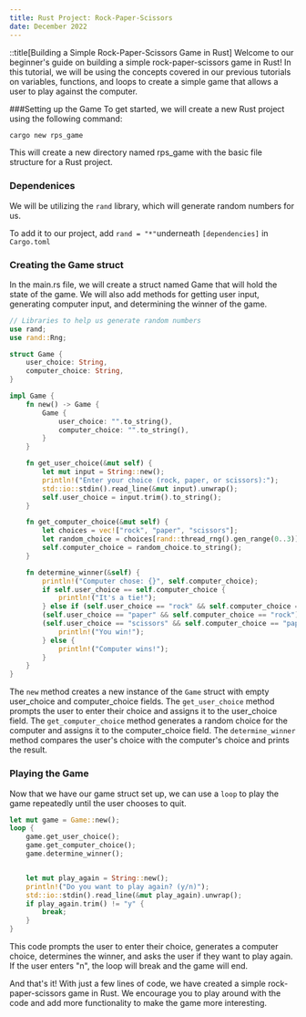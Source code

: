 ```yaml
---
title: Rust Project: Rock-Paper-Scissors
date: December 2022
---
```


::title[Building a Simple Rock-Paper-Scissors Game in Rust]
Welcome to our beginner's guide on building a simple rock-paper-scissors game in Rust! In this tutorial, we will be using the concepts covered in our previous tutorials on variables, functions, and loops to create a simple game that allows a user to play against the computer.

###Setting up the Game
To get started, we will create a new Rust project using the following command:

```sh
cargo new rps_game
```
This will create a new directory named rps_game with the basic file structure for a Rust project.

### Dependenices

We will be utilizing the `rand` library, which will generate random numbers for us.

To add it to our project, add `rand = "*"`underneath `[dependencies]` in `Cargo.toml`

### Creating the Game struct
In the main.rs file, we will create a struct named Game that will hold the state of the game. We will also add methods for getting user input, generating computer input, and determining the winner of the game.

```rust
// Libraries to help us generate random numbers
use rand;
use rand::Rng;

struct Game {
    user_choice: String,
    computer_choice: String,
}

impl Game {
    fn new() -> Game {
        Game {
            user_choice: "".to_string(),
            computer_choice: "".to_string(),
        }
    }

    fn get_user_choice(&mut self) {
        let mut input = String::new();
        println!("Enter your choice (rock, paper, or scissors):");
        std::io::stdin().read_line(&mut input).unwrap();
        self.user_choice = input.trim().to_string();
    }

    fn get_computer_choice(&mut self) {
        let choices = vec!["rock", "paper", "scissors"];
        let random_choice = choices[rand::thread_rng().gen_range(0..3)];
        self.computer_choice = random_choice.to_string();
    }

    fn determine_winner(&self) {
        println!("Computer chose: {}", self.computer_choice);
        if self.user_choice == self.computer_choice {
            println!("It's a tie!");
        } else if (self.user_choice == "rock" && self.computer_choice == "scissors") ||
        (self.user_choice == "paper" && self.computer_choice == "rock") ||
        (self.user_choice == "scissors" && self.computer_choice == "paper") {
            println!("You win!");
        } else {
            println!("Computer wins!");
        }
    }
}
```

The `new` method creates a new instance of the `Game` struct with empty user_choice and computer_choice fields. The `get_user_choice` method prompts the user to enter their choice and assigns it to the user_choice field. The `get_computer_choice` method generates a random choice for the computer and assigns it to the computer_choice field. The `determine_winner` method compares the user's choice with the computer's choice and prints the result.

### Playing the Game

Now that we have our game struct set up, we can use a `loop` to play the game repeatedly until the user chooses to quit.

```rust
let mut game = Game::new();
loop {
    game.get_user_choice();
    game.get_computer_choice();
    game.determine_winner();


    let mut play_again = String::new();
    println!("Do you want to play again? (y/n)");
    std::io::stdin().read_line(&mut play_again).unwrap();
    if play_again.trim() != "y" {
        break;
    }
}
```

This code prompts the user to enter their choice, generates a computer choice, determines the winner, and asks the user if they want to play again. If the user enters "n", the loop will break and the game will end.

And that's it! With just a few lines of code, we have created a simple rock-paper-scissors game in Rust. We encourage you to play around with the code and add more functionality to make the game more interesting.



